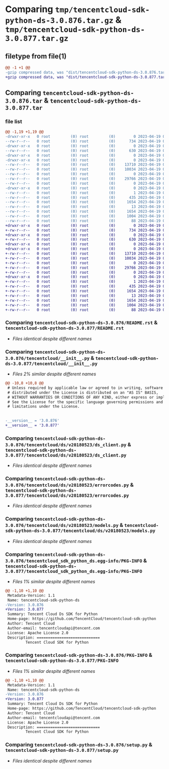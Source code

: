 # Comparing `tmp/tencentcloud-sdk-python-ds-3.0.876.tar.gz` & `tmp/tencentcloud-sdk-python-ds-3.0.877.tar.gz`

## filetype from file(1)

```diff
@@ -1 +1 @@
-gzip compressed data, was "dist/tencentcloud-sdk-python-ds-3.0.876.tar", last modified: Wed Apr 19 00:26:04 2023, max compression
+gzip compressed data, was "dist/tencentcloud-sdk-python-ds-3.0.877.tar", last modified: Wed Apr 19 09:13:08 2023, max compression
```

## Comparing `tencentcloud-sdk-python-ds-3.0.876.tar` & `tencentcloud-sdk-python-ds-3.0.877.tar`

### file list

```diff
@@ -1,19 +1,19 @@
-drwxr-xr-x   0 root         (0) root         (0)        0 2023-04-19 00:26:04.000000 tencentcloud-sdk-python-ds-3.0.876/
--rw-r--r--   0 root         (0) root         (0)      734 2023-04-19 00:26:04.000000 tencentcloud-sdk-python-ds-3.0.876/README.rst
-drwxr-xr-x   0 root         (0) root         (0)        0 2023-04-19 00:26:04.000000 tencentcloud-sdk-python-ds-3.0.876/tencentcloud/
--rw-r--r--   0 root         (0) root         (0)      630 2023-04-19 00:26:04.000000 tencentcloud-sdk-python-ds-3.0.876/tencentcloud/__init__.py
-drwxr-xr-x   0 root         (0) root         (0)        0 2023-04-19 00:26:04.000000 tencentcloud-sdk-python-ds-3.0.876/tencentcloud/ds/
-drwxr-xr-x   0 root         (0) root         (0)        0 2023-04-19 00:26:04.000000 tencentcloud-sdk-python-ds-3.0.876/tencentcloud/ds/v20180523/
--rw-r--r--   0 root         (0) root         (0)    13710 2023-04-19 00:26:04.000000 tencentcloud-sdk-python-ds-3.0.876/tencentcloud/ds/v20180523/ds_client.py
--rw-r--r--   0 root         (0) root         (0)    10034 2023-04-19 00:26:04.000000 tencentcloud-sdk-python-ds-3.0.876/tencentcloud/ds/v20180523/errorcodes.py
--rw-r--r--   0 root         (0) root         (0)        0 2023-04-19 00:26:04.000000 tencentcloud-sdk-python-ds-3.0.876/tencentcloud/ds/v20180523/__init__.py
--rw-r--r--   0 root         (0) root         (0)    29766 2023-04-19 00:26:04.000000 tencentcloud-sdk-python-ds-3.0.876/tencentcloud/ds/v20180523/models.py
--rw-r--r--   0 root         (0) root         (0)        0 2023-04-19 00:26:04.000000 tencentcloud-sdk-python-ds-3.0.876/tencentcloud/ds/__init__.py
-drwxr-xr-x   0 root         (0) root         (0)        0 2023-04-19 00:26:04.000000 tencentcloud-sdk-python-ds-3.0.876/tencentcloud_sdk_python_ds.egg-info/
--rw-r--r--   0 root         (0) root         (0)        1 2023-04-19 00:26:04.000000 tencentcloud-sdk-python-ds-3.0.876/tencentcloud_sdk_python_ds.egg-info/dependency_links.txt
--rw-r--r--   0 root         (0) root         (0)      435 2023-04-19 00:26:04.000000 tencentcloud-sdk-python-ds-3.0.876/tencentcloud_sdk_python_ds.egg-info/SOURCES.txt
--rw-r--r--   0 root         (0) root         (0)     1654 2023-04-19 00:26:04.000000 tencentcloud-sdk-python-ds-3.0.876/tencentcloud_sdk_python_ds.egg-info/PKG-INFO
--rw-r--r--   0 root         (0) root         (0)       13 2023-04-19 00:26:04.000000 tencentcloud-sdk-python-ds-3.0.876/tencentcloud_sdk_python_ds.egg-info/top_level.txt
--rw-r--r--   0 root         (0) root         (0)     1654 2023-04-19 00:26:04.000000 tencentcloud-sdk-python-ds-3.0.876/PKG-INFO
--rw-r--r--   0 root         (0) root         (0)     1004 2023-04-19 00:26:04.000000 tencentcloud-sdk-python-ds-3.0.876/setup.py
--rw-r--r--   0 root         (0) root         (0)       88 2023-04-19 00:26:04.000000 tencentcloud-sdk-python-ds-3.0.876/setup.cfg
+drwxr-xr-x   0 root         (0) root         (0)        0 2023-04-19 09:13:08.000000 tencentcloud-sdk-python-ds-3.0.877/
+-rw-r--r--   0 root         (0) root         (0)      734 2023-04-19 09:13:08.000000 tencentcloud-sdk-python-ds-3.0.877/README.rst
+drwxr-xr-x   0 root         (0) root         (0)        0 2023-04-19 09:13:08.000000 tencentcloud-sdk-python-ds-3.0.877/tencentcloud/
+-rw-r--r--   0 root         (0) root         (0)      630 2023-04-19 09:13:08.000000 tencentcloud-sdk-python-ds-3.0.877/tencentcloud/__init__.py
+drwxr-xr-x   0 root         (0) root         (0)        0 2023-04-19 09:13:08.000000 tencentcloud-sdk-python-ds-3.0.877/tencentcloud/ds/
+drwxr-xr-x   0 root         (0) root         (0)        0 2023-04-19 09:13:08.000000 tencentcloud-sdk-python-ds-3.0.877/tencentcloud/ds/v20180523/
+-rw-r--r--   0 root         (0) root         (0)    13710 2023-04-19 09:13:08.000000 tencentcloud-sdk-python-ds-3.0.877/tencentcloud/ds/v20180523/ds_client.py
+-rw-r--r--   0 root         (0) root         (0)    10034 2023-04-19 09:13:08.000000 tencentcloud-sdk-python-ds-3.0.877/tencentcloud/ds/v20180523/errorcodes.py
+-rw-r--r--   0 root         (0) root         (0)        0 2023-04-19 09:13:08.000000 tencentcloud-sdk-python-ds-3.0.877/tencentcloud/ds/v20180523/__init__.py
+-rw-r--r--   0 root         (0) root         (0)    29766 2023-04-19 09:13:08.000000 tencentcloud-sdk-python-ds-3.0.877/tencentcloud/ds/v20180523/models.py
+-rw-r--r--   0 root         (0) root         (0)        0 2023-04-19 09:13:08.000000 tencentcloud-sdk-python-ds-3.0.877/tencentcloud/ds/__init__.py
+drwxr-xr-x   0 root         (0) root         (0)        0 2023-04-19 09:13:08.000000 tencentcloud-sdk-python-ds-3.0.877/tencentcloud_sdk_python_ds.egg-info/
+-rw-r--r--   0 root         (0) root         (0)        1 2023-04-19 09:13:08.000000 tencentcloud-sdk-python-ds-3.0.877/tencentcloud_sdk_python_ds.egg-info/dependency_links.txt
+-rw-r--r--   0 root         (0) root         (0)      435 2023-04-19 09:13:08.000000 tencentcloud-sdk-python-ds-3.0.877/tencentcloud_sdk_python_ds.egg-info/SOURCES.txt
+-rw-r--r--   0 root         (0) root         (0)     1654 2023-04-19 09:13:08.000000 tencentcloud-sdk-python-ds-3.0.877/tencentcloud_sdk_python_ds.egg-info/PKG-INFO
+-rw-r--r--   0 root         (0) root         (0)       13 2023-04-19 09:13:08.000000 tencentcloud-sdk-python-ds-3.0.877/tencentcloud_sdk_python_ds.egg-info/top_level.txt
+-rw-r--r--   0 root         (0) root         (0)     1654 2023-04-19 09:13:08.000000 tencentcloud-sdk-python-ds-3.0.877/PKG-INFO
+-rw-r--r--   0 root         (0) root         (0)     1004 2023-04-19 09:13:08.000000 tencentcloud-sdk-python-ds-3.0.877/setup.py
+-rw-r--r--   0 root         (0) root         (0)       88 2023-04-19 09:13:08.000000 tencentcloud-sdk-python-ds-3.0.877/setup.cfg
```

### Comparing `tencentcloud-sdk-python-ds-3.0.876/README.rst` & `tencentcloud-sdk-python-ds-3.0.877/README.rst`

 * *Files identical despite different names*

### Comparing `tencentcloud-sdk-python-ds-3.0.876/tencentcloud/__init__.py` & `tencentcloud-sdk-python-ds-3.0.877/tencentcloud/__init__.py`

 * *Files 2% similar despite different names*

```diff
@@ -10,8 +10,8 @@
 # Unless required by applicable law or agreed to in writing, software
 # distributed under the License is distributed on an "AS IS" BASIS,
 # WITHOUT WARRANTIES OR CONDITIONS OF ANY KIND, either express or implied.
 # See the License for the specific language governing permissions and
 # limitations under the License.
 
 
-__version__ = '3.0.876'
+__version__ = '3.0.877'
```

### Comparing `tencentcloud-sdk-python-ds-3.0.876/tencentcloud/ds/v20180523/ds_client.py` & `tencentcloud-sdk-python-ds-3.0.877/tencentcloud/ds/v20180523/ds_client.py`

 * *Files identical despite different names*

### Comparing `tencentcloud-sdk-python-ds-3.0.876/tencentcloud/ds/v20180523/errorcodes.py` & `tencentcloud-sdk-python-ds-3.0.877/tencentcloud/ds/v20180523/errorcodes.py`

 * *Files identical despite different names*

### Comparing `tencentcloud-sdk-python-ds-3.0.876/tencentcloud/ds/v20180523/models.py` & `tencentcloud-sdk-python-ds-3.0.877/tencentcloud/ds/v20180523/models.py`

 * *Files identical despite different names*

### Comparing `tencentcloud-sdk-python-ds-3.0.876/tencentcloud_sdk_python_ds.egg-info/PKG-INFO` & `tencentcloud-sdk-python-ds-3.0.877/tencentcloud_sdk_python_ds.egg-info/PKG-INFO`

 * *Files 1% similar despite different names*

```diff
@@ -1,10 +1,10 @@
 Metadata-Version: 1.1
 Name: tencentcloud-sdk-python-ds
-Version: 3.0.876
+Version: 3.0.877
 Summary: Tencent Cloud Ds SDK for Python
 Home-page: https://github.com/TencentCloud/tencentcloud-sdk-python
 Author: Tencent Cloud
 Author-email: tencentcloudapi@tencent.com
 License: Apache License 2.0
 Description: ============================
         Tencent Cloud SDK for Python
```

### Comparing `tencentcloud-sdk-python-ds-3.0.876/PKG-INFO` & `tencentcloud-sdk-python-ds-3.0.877/PKG-INFO`

 * *Files 1% similar despite different names*

```diff
@@ -1,10 +1,10 @@
 Metadata-Version: 1.1
 Name: tencentcloud-sdk-python-ds
-Version: 3.0.876
+Version: 3.0.877
 Summary: Tencent Cloud Ds SDK for Python
 Home-page: https://github.com/TencentCloud/tencentcloud-sdk-python
 Author: Tencent Cloud
 Author-email: tencentcloudapi@tencent.com
 License: Apache License 2.0
 Description: ============================
         Tencent Cloud SDK for Python
```

### Comparing `tencentcloud-sdk-python-ds-3.0.876/setup.py` & `tencentcloud-sdk-python-ds-3.0.877/setup.py`

 * *Files identical despite different names*


